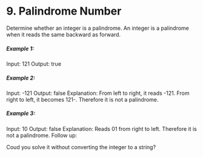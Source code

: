 # 9. Palindrome Number

Determine whether an integer is a palindrome. An integer is a palindrome when it reads the same backward as forward.

##### Example 1:

Input: 121
Output: true

##### Example 2:

Input: -121
Output: false
Explanation: From left to right, it reads -121. From right to left, it becomes 121-. Therefore it is not a palindrome.

##### Example 3:

Input: 10
Output: false
Explanation: Reads 01 from right to left. Therefore it is not a palindrome.
Follow up:

Coud you solve it without converting the integer to a string?